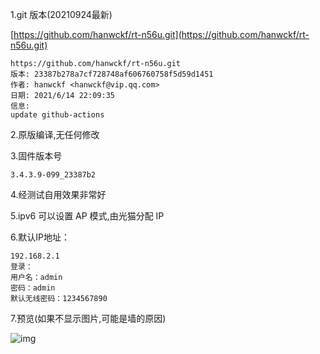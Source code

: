 1.git 版本(20210924最新)

[https://github.com/hanwckf/rt-n56u.git](https://github.com/hanwckf/rt-n56u.git)

```
https://github.com/hanwckf/rt-n56u.git
版本: 23387b278a7cf728748af606760758f5d59d1451
作者: hanwckf <hanwckf@vip.qq.com>
日期: 2021/6/14 22:09:35
信息:
update github-actions
```

2.原版编译,无任何修改

3.固件版本号

```
3.4.3.9-099_23387b2
```

4.经测试自用效果非常好

5.ipv6 可以设置 AP 模式,由光猫分配 IP

6.默认IP地址：

```
192.168.2.1
登录：
用户名：admin
密码：admin
默认无线密码：1234567890
```

7.预览(如果不显示图片,可能是墙的原因)

![img](https://github.com/tick-guo/router-rom/blob/main/padavan-hanwckf/2021.09.23/AP-IPV6.JPG)



